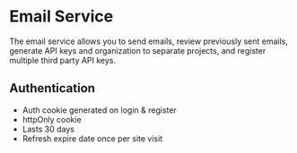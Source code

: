# Email Service

The email service allows you to send emails, review previously sent emails, generate API keys and organization to separate projects, and register multiple third party API keys.

## Authentication

- Auth cookie generated on login & register
- httpOnly cookie
- Lasts 30 days
- Refresh expire date once per site visit
